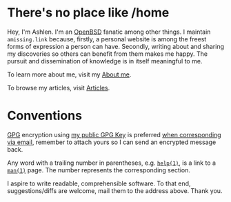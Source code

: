 # There's no place like /home

Hey, I'm Ashlen. I'm an [OpenBSD](https://www.openbsd.org/) fanatic
among other things. I maintain `amissing.link` because, firstly,
a personal website is among the freest forms of expression a person can
have. Secondly, writing about and sharing my discoveries so others can
benefit from them makes me happy. The pursuit and dissemination of
knowledge is in itself meaningful to me.

To learn more about me, visit my [About me](/about-me.html).

To browse my articles, visit [Articles](/articles.html).

# Conventions

[GPG](https://www.gnupg.org/ "GNU Privacy Guard") encryption using [my
public GPG Key](pubkeys/eurydice.key) is preferred [when corresponding
via email](mailto:eurydice@riseup.net "eurydice@riseup.net"), remember
to attach yours so I can send an encrypted message back.

Any word with a trailing number in parentheses,
e.g. [`help(1)`](https://man.openbsd.org/help), is a link to
a [`man(1)`](https://man.openbsd.org/man) page. The number represents
the corresponding section.

I aspire to write readable, comprehensible software. To that end,
suggestions/diffs are welcome, mail them to the address above. Thank
you.
